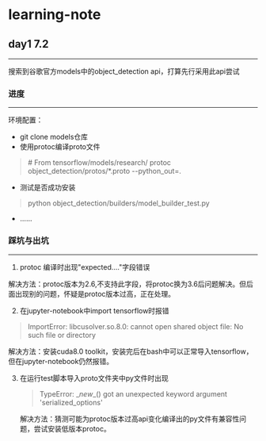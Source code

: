 # learning-note
## day1 7.2
---
搜索到谷歌官方models中的object_detection api，打算先行采用此api尝试
### 进度
---
环境配置：
   - git clone models仓库
   - 使用protoc编译proto文件
   > \# From tensorflow/models/research/
   > protoc object_detection/protos/*.proto  --python_out=.
   - 测试是否成功安装
   > python object_detection/builders/model_builder_test.py

   - ......


### 踩坑与出坑
---
1. protoc 编译时出现"expected...."字段错误

  解决方法：protoc版本为2.6,不支持此字段，将protoc换为3.6后问题解决。但后面出现别的问题，怀疑是protoc版本过高，正在处理。

  
2. 在jupyter-notebook中import tensorflow时报错
> ImportError: libcusolver.so.8.0: cannot open shared object file: No such file or directory

  解决方法：安装cuda8.0 toolkit，安装完后在bash中可以正常导入tensorflow，但在jupyter-notebook仍然报错。

3. 在运行test脚本导入proto文件夹中py文件时出现
    > TypeError: \__new__() got an unexpected keyword argument 'serialized_options'

    解决方法：猜测可能为protoc版本过高api变化编译出的py文件有兼容性问题，尝试安装低版本protoc。
